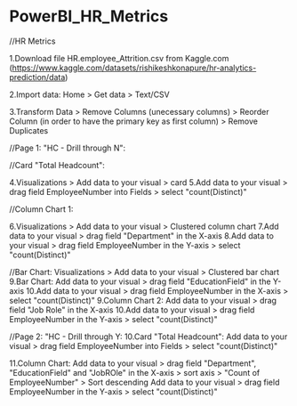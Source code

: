 # PowerBI_HR_Metrics
//HR Metrics

1.Download file HR.employee_Attrition.csv from Kaggle.com (https://www.kaggle.com/datasets/rishikeshkonapure/hr-analytics-prediction/data)

2.Import data: Home > Get data > Text/CSV 

3.Transform Data > Remove Columns (unecessary columns) > Reorder Column (in order to have the primary key as first column) > Remove Duplicates

//Page 1: "HC - Drill through N":

//Card "Total Headcount": 

4.Visualizations > Add data to your visual > card
5.Add data to your visual > drag field EmployeeNumber into Fields > select "count(Distinct)"

//Column Chart 1: 

6.Visualizations > Add data to your visual > Clustered column chart
7.Add data to your visual > drag field "Department" in the X-axis 
8.Add data to your visual > drag field EmployeeNumber in the Y-axis > select "count(Distinct)"

//Bar Chart:
Visualizations > Add data to your visual > Clustered bar chart
9.Bar Chart: Add data to your visual > drag field "EducationField" in the Y-axis 
10.Add data to your visual > drag field EmployeeNumber in the X-axis > select "count(Distinct)"
9.Column Chart 2: Add data to your visual > drag field "Job Role" in the X-axis 
10.Add data to your visual > drag field EmployeeNumber in the Y-axis > select "count(Distinct)"

//Page 2: "HC - Drill through Y:
10.Card "Total Headcount": Add data to your visual > drag field EmployeeNumber into Fields > select "count(Distinct)"

11.Column Chart: Add data to your visual > drag field "Department", "EducationField" and "JobROle" in the X-axis > sort 			axis > "Count of EmployeeNumber" > Sort descending
Add data to your visual > drag field EmployeeNumber in the Y-axis > select "count(Distinct)"


